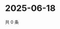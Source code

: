 # 2025-06-18

共 0 条

<!-- BEGIN ZHIHUVIDEO -->
<!-- 最后更新时间 Wed Jun 18 2025 03:09:01 GMT+0800 (China Standard Time) -->

<!-- END ZHIHUVIDEO -->
